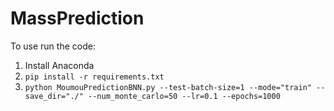 # MassPrediction

To use run the code:

1. Install Anaconda
2. `pip install -r requirements.txt`
3. `python MoumouPredictionBNN.py --test-batch-size=1
    --mode="train"
    --save_dir="./"
    --num_monte_carlo=50
    --lr=0.1
    --epochs=1000`
